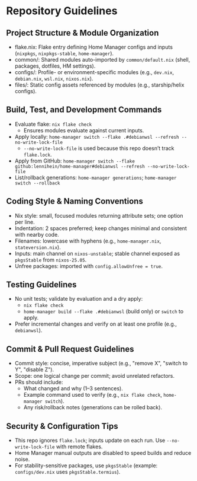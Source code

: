# Repository Guidelines

## Project Structure & Module Organization
- flake.nix: Flake entry defining Home Manager configs and inputs (`nixpkgs`, `nixpkgs-stable`, `home-manager`).
- common/: Shared modules auto-imported by `common/default.nix` (shell, packages, dotfiles, HM settings).
- configs/: Profile- or environment-specific modules (e.g., `dev.nix`, `debian.nix`, `wsl.nix`, `nixos.nix`).
- files/: Static config assets referenced by modules (e.g., starship/helix configs).

## Build, Test, and Development Commands
- Evaluate flake: `nix flake check`
  - Ensures modules evaluate against current inputs.
- Apply locally: `home-manager switch --flake .#debianwsl --refresh --no-write-lock-file`
  - `--no-write-lock-file` is used because this repo doesn’t track `flake.lock`.
- Apply from GitHub: `home-manager switch --flake github:lennihein/home-manager#debianwsl --refresh --no-write-lock-file`
- List/rollback generations: `home-manager generations`; `home-manager switch --rollback`

## Coding Style & Naming Conventions
- Nix style: small, focused modules returning attribute sets; one option per line.
- Indentation: 2 spaces preferred; keep changes minimal and consistent with nearby code.
- Filenames: lowercase with hyphens (e.g., `home-manager.nix`, `stateversion.nix`).
- Inputs: main channel on `nixos-unstable`; stable channel exposed as `pkgsStable` from `nixos-25.05`.
- Unfree packages: imported with `config.allowUnfree = true`.

## Testing Guidelines
- No unit tests; validate by evaluation and a dry apply:
  - `nix flake check`
  - `home-manager build --flake .#debianwsl` (build only) or `switch` to apply.
- Prefer incremental changes and verify on at least one profile (e.g., `debianwsl`).

## Commit & Pull Request Guidelines
- Commit style: concise, imperative subject (e.g., "remove X", "switch to Y", "disable Z").
- Scope: one logical change per commit; avoid unrelated refactors.
- PRs should include:
  - What changed and why (1–3 sentences).
  - Example command used to verify (e.g., `nix flake check`, `home-manager switch`).
  - Any risk/rollback notes (generations can be rolled back).

## Security & Configuration Tips
- This repo ignores `flake.lock`; inputs update on each run. Use `--no-write-lock-file` with remote flakes.
- Home Manager manual outputs are disabled to speed builds and reduce noise.
- For stability-sensitive packages, use `pkgsStable` (example: `configs/dev.nix` uses `pkgsStable.termius`).
